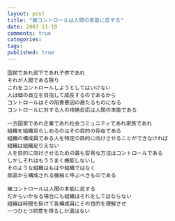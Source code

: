 ```yaml
---
layout: post
title: "被コントロールは人間の本能に反する"
date: 2007-11-18
comments: true
categories:
tags:
published: true
---
```



    国民であれ部下であれ子供であれ
    それが人間である限り
    これをコントロールしようとしてはいけない
    人は個の自立を目指して成長するのであるから
    コントロールはその阻害要因の最たるものになる
    コントロールに対する人の拒絶反応は人間の本能である
    
    一方国家であれ企業であれ社会コミュニティであれ家族であれ
    組織を組織足らしめるのはその目的の存在である
    組織の構成員である人を特定の目的に向けさせることができなければ
    組織は組織足りえない
    人を目的に向けさせるための最も安易な方法はコントロールである
    しかしそれはもううまく機能しないし
    そのような組織はもはや組織ではなく
    部品から構成される機械と呼ぶべきものである
    
    被コントロールは人間の本能に反する
    だからいかなる場合にも組織はそれをしてはならない
    組織は時間を掛けて各構成員にその目的を理解させ
    一つひとつ同意を得るしか道はない
